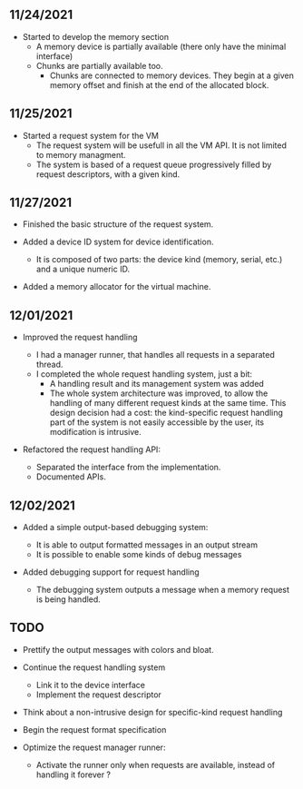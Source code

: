 ## 11/24/2021

* Started to develop the memory section
  * A memory device is partially available (there only have the minimal interface)
  * Chunks are partially available too.
    * Chunks are connected to memory devices. They begin at a given memory offset
    and finish at the end of the allocated block.

## 11/25/2021

* Started a request system for the VM
  * The request system will be usefull in all the VM API. It is not limited to
  memory managment.
  * The system is based of a request queue progressively filled by request
  descriptors, with a given kind.

## 11/27/2021

* Finished the basic structure of the request system.

* Added a device ID system for device identification.
  * It is composed of two parts: the device kind (memory, serial, etc.) and a 
  unique numeric ID.

* Added a memory allocator for the virtual machine.

## 12/01/2021

* Improved the request handling
  * I had a manager runner, that handles all requests in a separated thread.
  * I completed the whole request handling system, just a bit:
    * A handling result and its management system was added
    * The whole system architecture was improved, to allow the handling of
    many different request kinds at the same time. This design decision had a
    cost: the kind-specific request handling part of the system is not easily
    accessible by the user, its modification is intrusive.

* Refactored the request handling API:
  * Separated the interface from the implementation.
  * Documented APIs.

## 12/02/2021

* Added a simple output-based debugging system:
  * It is able to output formatted messages in an output stream
  * It is possible to enable some kinds of debug messages

* Added debugging support for request handling
  * The debugging system outputs a message when a memory request is being handled.

## TODO

* Prettify the output messages with colors and bloat.

* Continue the request handling system
  * Link it to the device interface
  * Implement the request descriptor

* Think about a non-intrusive design for specific-kind request handling

* Begin the request format specification

* Optimize the request manager runner:
  * Activate the runner only when requests are available, instead of handling
  it forever ?
